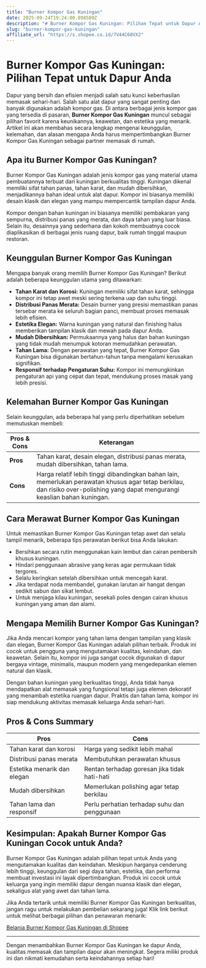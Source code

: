 ```yaml
---
title: "Burner Kompor Gas Kuningan"
date: 2025-09-24T19:24:00.898589Z
description: "# Burner Kompor Gas Kuningan: Pilihan Tepat untuk Dapur Anda..."
slug: "burner-kompor-gas-kuningan"
affiliate_url: "https://s.shopee.co.id/7V44C68VX2"
---
```

# Burner Kompor Gas Kuningan: Pilihan Tepat untuk Dapur Anda

Dapur yang bersih dan efisien menjadi salah satu kunci keberhasilan memasak sehari-hari. Salah satu alat dapur yang sangat penting dan banyak digunakan adalah kompor gas. Di antara berbagai jenis kompor gas yang tersedia di pasaran, **Burner Kompor Gas Kuningan** muncul sebagai pilihan favorit karena keunikannya, keawetan, dan estetika yang menarik. Artikel ini akan membahas secara lengkap mengenai keunggulan, kelemahan, dan alasan mengapa Anda harus mempertimbangkan Burner Kompor Gas Kuningan sebagai partner memasak di rumah.

## Apa itu Burner Kompor Gas Kuningan?

Burner Kompor Gas Kuningan adalah jenis kompor gas yang material utama pembuatannya terbuat dari kuningan berkualitas tinggi. Kuningan dikenal memiliki sifat tahan panas, tahan karat, dan mudah dibersihkan, menjadikannya bahan ideal untuk alat dapur. Kompor ini biasanya memiliki desain klasik dan elegan yang mampu mempercantik tampilan dapur Anda.

Kompor dengan bahan kuningan ini biasanya memiliki pembakaran yang sempurna, distribusi panas yang merata, dan daya tahan yang luar biasa. Selain itu, desainnya yang sederhana dan kokoh membuatnya cocok diaplikasikan di berbagai jenis ruang dapur, baik rumah tinggal maupun restoran.

## Keunggulan Burner Kompor Gas Kuningan

Mengapa banyak orang memilih Burner Kompor Gas Kuningan? Berikut adalah beberapa keunggulan utama yang ditawarkan:

- **Tahan Karat dan Korosi:** Kuningan memiliki sifat tahan karat, sehingga kompor ini tetap awet meski sering terkena uap dan suhu tinggi.
- **Distribusi Panas Merata:** Desain burner yang presisi memastikan panas tersebar merata ke seluruh bagian panci, membuat proses memasak lebih efisien.
- **Estetika Elegan:** Warna kuningan yang natural dan finishing halus memberikan tampilan klasik dan mewah pada dapur Anda.
- **Mudah Dibersihkan:** Permukaannya yang halus dan bahan kuningan yang tidak mudah menumpuk kotoran memudahkan perawatan.
- **Tahan Lama:** Dengan perawatan yang tepat, Burner Kompor Gas Kuningan bisa digunakan bertahun-tahun tanpa mengalami kerusakan signifikan.
- **Responsif terhadap Pengaturan Suhu:** Kompor ini memungkinkan pengaturan api yang cepat dan tepat, mendukung proses masak yang lebih presisi.

## Kelemahan Burner Kompor Gas Kuningan

Selain keunggulan, ada beberapa hal yang perlu diperhatikan sebelum memutuskan membeli:

| **Pros & Cons** | **Keterangan** |
|------------------|----------------|
| **Pros** | Tahan karat, desain elegan, distribusi panas merata, mudah dibersihkan, tahan lama. |
| **Cons** | Harga relatif lebih tinggi dibandingkan bahan lain, memerlukan perawatan khusus agar tetap berkilau, dan risiko over-polishing yang dapat mengurangi keaslian bahan kuningan. |

## Cara Merawat Burner Kompor Gas Kuningan

Untuk memastikan Burner Kompor Gas Kuningan tetap awet dan selalu tampil menarik, beberapa tips perawatan berikut bisa Anda lakukan:

- Bersihkan secara rutin menggunakan kain lembut dan cairan pembersih khusus kuningan.
- Hindari penggunaan abrasive yang keras agar permukaan tidak tergores.
- Selalu keringkan setelah dibersihkan untuk mencegah karat.
- Jika terdapat noda membandel, gunakan larutan air hangat dengan sedikit sabun dan sikat lembut.
- Untuk menjaga kilau kuningan, sesekali poles dengan cairan khusus kuningan yang aman dan alami.

## Mengapa Memilih Burner Kompor Gas Kuningan?

Jika Anda mencari kompor yang tahan lama dengan tampilan yang klasik dan elegan, Burner Kompor Gas Kuningan adalah pilihan terbaik. Produk ini cocok untuk pengguna yang mengutamakan kualitas, keindahan, dan keawetan. Selain itu, kompor ini juga sangat cocok digunakan di dapur bergaya vintage, minimalis, maupun modern yang mengedepankan elemen natural dan klasik.

Dengan bahan kuningan yang berkualitas tinggi, Anda tidak hanya mendapatkan alat memasak yang fungsional tetapi juga elemen dekoratif yang menambah estetika ruangan dapur. Praktis dan tahan lama, kompor ini siap mendukung aktivitas memasak keluarga Anda sehari-hari.

## Pros & Cons Summary

| **Pros** | **Cons** |
|------------|-----------|
| Tahan karat dan korosi | Harga yang sedikit lebih mahal | 
| Distribusi panas merata | Membutuhkan perawatan khusus | 
| Estetika menarik dan elegan | Rentan terhadap goresan jika tidak hati-hati | 
| Mudah dibersihkan | Memerlukan polishing agar tetap berkilau | 
| Tahan lama dan responsif | Perlu perhatian terhadap suhu dan penggunaan | 

## Kesimpulan: Apakah Burner Kompor Gas Kuningan Cocok untuk Anda?

Burner Kompor Gas Kuningan adalah pilihan tepat untuk Anda yang mengutamakan kualitas dan keindahan. Meskipun harganya cenderung lebih tinggi, keunggulan dari segi daya tahan, estetika, dan performa membuat investasi ini layak dipertimbangkan. Produk ini cocok untuk keluarga yang ingin memiliki dapur dengan nuansa klasik dan elegan, sekaligus alat yang awet dan tahan lama.

Jika Anda tertarik untuk memiliki Burner Kompor Gas Kuningan berkualitas, jangan ragu untuk melakukan pembelian sekarang juga! Klik link berikut untuk melihat berbagai pilihan dan penawaran menarik: 

[Belanja Burner Kompor Gas Kuningan di Shopee](https://s.shopee.co.id/7V44C68VX2)

---

Dengan menambahkan Burner Kompor Gas Kuningan ke dapur Anda, kualitas memasak dan tampilan dapur akan meningkat. Segera miliki produk ini dan nikmati kemudahan serta keindahannya setiap hari!